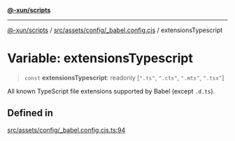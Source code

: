[**@-xun/scripts**](../../../../../README.md)

***

[@-xun/scripts](../../../../../README.md) / [src/assets/config/\_babel.config.cjs](../README.md) / extensionsTypescript

# Variable: extensionsTypescript

> `const` **extensionsTypescript**: readonly [`".ts"`, `".cts"`, `".mts"`, `".tsx"`]

All known TypeScript file extensions supported by Babel (except `.d.ts`).

## Defined in

[src/assets/config/\_babel.config.cjs.ts:94](https://github.com/Xunnamius/xscripts/blob/395ccb9751d5eb5067af3fe099bacae7d9b7a116/src/assets/config/_babel.config.cjs.ts#L94)
